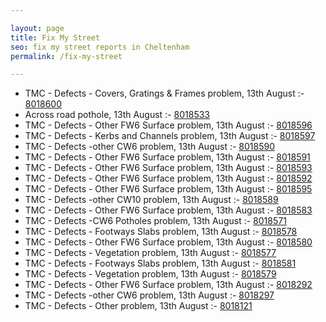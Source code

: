 ```yaml
---

layout: page
title: Fix My Street
seo: fix my street reports in Cheltenham
permalink: /fix-my-street

---
```


<!-- fix_marker starts -->

- TMC - Defects - Covers, Gratings & Frames problem, 13th August :- [8018600](https://www.fixmystreet.com/report/8018600)
- Across road pothole, 13th August :- [8018533](https://www.fixmystreet.com/report/8018533)
- TMC - Defects - Other FW6  Surface problem, 13th August :- [8018596](https://www.fixmystreet.com/report/8018596)
- TMC - Defects - Kerbs and Channels problem, 13th August :- [8018597](https://www.fixmystreet.com/report/8018597)
- TMC - Defects -other CW6 problem, 13th August :- [8018590](https://www.fixmystreet.com/report/8018590)
- TMC - Defects - Other FW6  Surface problem, 13th August :- [8018591](https://www.fixmystreet.com/report/8018591)
- TMC - Defects - Other FW6  Surface problem, 13th August :- [8018593](https://www.fixmystreet.com/report/8018593)
- TMC - Defects - Other FW6  Surface problem, 13th August :- [8018592](https://www.fixmystreet.com/report/8018592)
- TMC - Defects - Other FW6  Surface problem, 13th August :- [8018595](https://www.fixmystreet.com/report/8018595)
- TMC - Defects -other CW10 problem, 13th August :- [8018589](https://www.fixmystreet.com/report/8018589)
- TMC - Defects - Other FW6  Surface problem, 13th August :- [8018583](https://www.fixmystreet.com/report/8018583)
- TMC - Defects -CW6 Potholes  problem, 13th August :- [8018571](https://www.fixmystreet.com/report/8018571)
- TMC - Defects - Footways Slabs problem, 13th August :- [8018578](https://www.fixmystreet.com/report/8018578)
- TMC - Defects - Other FW6  Surface problem, 13th August :- [8018580](https://www.fixmystreet.com/report/8018580)
- TMC - Defects - Vegetation problem, 13th August :- [8018577](https://www.fixmystreet.com/report/8018577)
- TMC - Defects - Footways Slabs problem, 13th August :- [8018581](https://www.fixmystreet.com/report/8018581)
- TMC - Defects - Vegetation problem, 13th August :- [8018579](https://www.fixmystreet.com/report/8018579)
- TMC - Defects - Other FW6  Surface problem, 13th August :- [8018292](https://www.fixmystreet.com/report/8018292)
- TMC - Defects -other CW6 problem, 13th August :- [8018297](https://www.fixmystreet.com/report/8018297)
- TMC - Defects - Other problem, 13th August :- [8018121](https://www.fixmystreet.com/report/8018121)

<!-- fix_marker ends -->